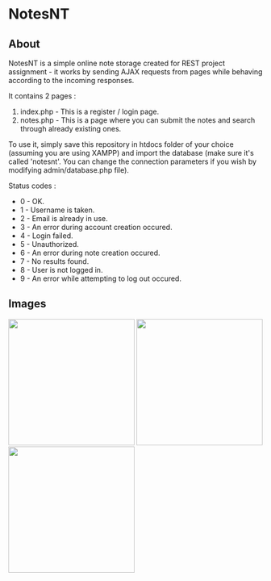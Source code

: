 # NotesNT

## About
NotesNT is a simple online note storage created for REST project assignment - it works by sending AJAX requests from pages while behaving according to the incoming responses.

It contains 2 pages :
1. index.php - This is a register / login page.
2. notes.php - This is a page where you can submit the notes and search through already existing ones.

To use it, simply save this repository in htdocs folder of your choice (assuming you are using XAMPP) and import the database (make sure it's called 'notesnt'. You can change the connection parameters if you wish by modifying admin/database.php file).

Status codes : 
+ 0 - OK.
+ 1 - Username is taken.
+ 2 - Email is already in use.
+ 3 - An error during account creation occured.
+ 4 - Login failed.
+ 5 - Unauthorized.
+ 6 - An error during note creation occured.
+ 7 - No results found.
+ 8 - User is not logged in.
+ 9 - An error while attempting to log out occured.

## Images
<img src="https://dzonint.github.io/img/portfolio/notesnt_1.png" width="250"></img>
<img src="https://dzonint.github.io/img/portfolio/notesnt_2.png" width="250"></img>
<img src="https://dzonint.github.io/img/portfolio/notesnt_3.png" width="250"></img>
